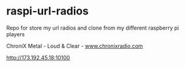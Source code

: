 # raspi-url-radios
Repo for store my url radios and clone from my different raspberry pi players

ChroniX Metal - Loud & Clear - www.chronixradio.com

http://173.192.45.18:10100